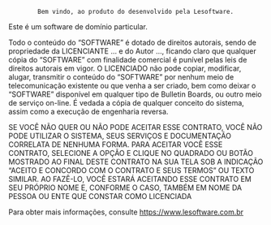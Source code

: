             Bem vindo, ao produto do desenvolvido pela Lesoftware.

Este é um software de domínio particular.

Todo o conteúdo do “SOFTWARE” é dotado de direitos autorais, sendo de propriedade
da LICENCIANTE … e do Autor …, ficando claro que qualquer cópia do “SOFTWARE” 
com finalidade comercial é punível pelas leis de direitos autorais em vigor. 
O LICENCIADO não pode copiar, modificar, alugar, transmitir o conteúdo do 
“SOFTWARE” por nenhum meio de telecomunicação existente ou que venha a ser 
criado, bem como deixar o “SOFTWARE” disponível em qualquer tipo de 
Bulletin Boards, ou outro meio de serviço on-line. 
É vedada a cópia de qualquer conceito do sistema, assim como a execução de 
engenharia reversa.

SE VOCÊ NÃO QUER OU NÃO PODE ACEITAR ESSE CONTRATO, VOCÊ NÃO PODE UTILIZAR O 
SISTEMA, SEUS SERVIÇOS E DOCUMENTAÇÃO CORRELATA DE NENHUMA FORMA. PARA ACEITAR 
VOCÊ ESSE CONTRATO, SELECIONE A OPÇÃO E CLIQUE NO QUADRADO OU BOTÃO MOSTRADO AO 
FINAL DESTE CONTRATO NA SUA TELA SOB A INDICAÇÃO “ACEITO E CONCORDO COM O 
CONTRATO E SEUS TERMOS” OU TEXTO SIMILAR. AO FAZÊ-LO, VOCÊ ESTARÁ ACEITANDO 
ESSE CONTRATO EM SEU PRÓPRIO NOME E, CONFORME O CASO, TAMBÉM EM NOME DA PESSOA 
OU ENTE QUE CONSTAR COMO LICENCIADA

Para obter mais informações, consulte <https://www.lesoftware.com.br>